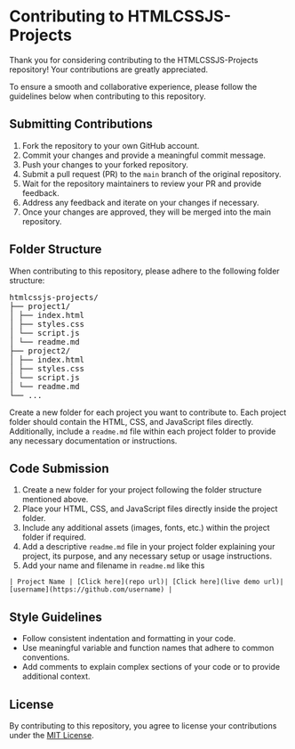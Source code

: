# Contributing to HTMLCSSJS-Projects

Thank you for considering contributing to the HTMLCSSJS-Projects repository! Your contributions are greatly appreciated.

To ensure a smooth and collaborative experience, please follow the guidelines below when contributing to this repository.

## Submitting Contributions

1. Fork the repository to your own GitHub account.
2. Commit your changes and provide a meaningful commit message.
3. Push your changes to your forked repository.
4. Submit a pull request (PR) to the `main` branch of the original repository.
5. Wait for the repository maintainers to review your PR and provide feedback.
6. Address any feedback and iterate on your changes if necessary.
7. Once your changes are approved, they will be merged into the main repository.

## Folder Structure

When contributing to this repository, please adhere to the following folder structure:

<pre>
htmlcssjs-projects/
├── project1/
│ ├── index.html
│ ├── styles.css
│ └── script.js
│ └── readme.md
├── project2/
│ ├── index.html
│ ├── styles.css
│ └── script.js
│ └── readme.md
└── ...
</pre>

Create a new folder for each project you want to contribute to. Each project folder should contain the HTML, CSS, and JavaScript files directly. Additionally, include a `readme.md` file within each project folder to provide any necessary documentation or instructions.

## Code Submission

1. Create a new folder for your project following the folder structure mentioned above.
2. Place your HTML, CSS, and JavaScript files directly inside the project folder.
3. Include any additional assets (images, fonts, etc.) within the project folder if required.
4. Add a descriptive `readme.md` file in your project folder explaining your project, its purpose, and any necessary setup or usage instructions.
5. Add your name and filename in `readme.md` like this
```
| Project Name | [Click here](repo url)| [Click here](live demo url)| [username](https://github.com/username) |
```

## Style Guidelines

- Follow consistent indentation and formatting in your code.
- Use meaningful variable and function names that adhere to common conventions.
- Add comments to explain complex sections of your code or to provide additional context.

## License

By contributing to this repository, you agree to license your contributions under the [MIT License](https://github.com/oyepriyansh/htmlcssjs-projects/blob/main/license.md).
